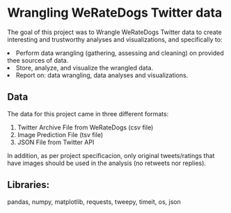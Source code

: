 # Wrangling WeRateDogs Twitter data

The goal of this project was to Wrangle WeRateDogs Twitter data to create interesting and trustworthy analyses and visualizations, and specifically to:

<li>Perform data wrangling (gathering, assessing and cleaning) on provided thee sources of data.
<li>Store, analyze, and visualize the wrangled data.
<li>Report on: data wrangling, data analyses and visualizations.
 
## Data
The data for this project came in three different formats:
1. Twitter Archive File from WeRateDogs (csv file)
2. Image Prediction File (tsv file)
3. JSON File from Twitter API
  
In addition, as per project specificacion, only original tweets/ratings that have images should be used in the analysis (no retweets nor replies).

## Libraries: 
pandas, numpy, matplotlib, requests, tweepy, timeit, os, json
